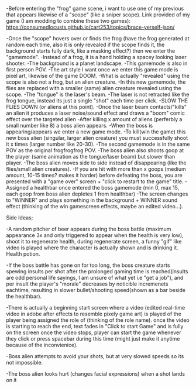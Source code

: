 -Before entering the "frog" game scene, i want to use one of my previous that appears likewise of a "scope" (like a sniper scope). Link provided of my game (I am modding to combine these two games): https://consumedlocusts.github.io/cart253/topics/brace-yerself-json/

-Once the "scope" hovers over or finds the frog (have the frog generated at random each time, also it is only revealed if the scope finds it, the background starts fully dark, like a masking effect?) then we enter the "gamemode".
-Instead of a frog, it is a hand holding a spacey looking laser shooter.
-The background is a planet landscape.
-This gamemode is also in first person POV.
-The art style I want once we enter this game mode is pixel art, likewise of the game DOOM.
-What is actually "revealed" using the scope is also not a frog, but an alien creature.
-In this new gamemode, the flies are replaced with a smaller (same) alien creature revealed using the scope.
-The "tongue" is the laser's beam.
-The laser is not retracted like the frog tongue, instead its just a single "shot" each time per click.
-SLOW THE FLIES DOWN (or aliens at this point).
-Once the laser beam contacts/"kills" an alien it produces a laser noise/sound effect and draws a "boom" comic effect over the targeted alien
-After killing x amount of aliens (perferbly a small number like 8) a boss alien appears.
-When the boss is appearing/appears we enter a new game mode.
-To kill(win the game) this new boss alien (singular, larger alien creature) you must successfully shoot it x times (larger number like 20-30).
-The second gamemode is in the same POV as the original frogfrogfrog POV.
-The boss alien also shoots goop at the player (same animation as the tongue/laser beam) but slower than player.
-The boss alien moves side to side instead of disappearing (like the flies/small alien creatures).
-If you are hit with more than x goops (medium amount, 10-15 times? makes it harder) before defeating the boss, you are presented with a "game over" screen + "click to restart to the game" title.
-Assigned a healthbar once entered the boss gamemode (min 0, max 15, each goop from boss alien depletes 1 from healthbar)
-The screen changes to "WINNER" and plays something in the background + WINNER sound effect (thinking of the win gamescreen effects, maybe an edited video...).

Side Ideas;

-A random pitcher of beer appears during the boss battle (maximum appearance 3x and only triggered to appear when the health is very low), shoot it to regenerate health, during regenerate screen, a funny "gif" like video is played where the character is actually shown and is drinking it. Health potion.

-If the boss battle has gone on for too long, the boss creature starts spewing insults per shot after the prolonged gaming time is reached(insults are odd personal life sayings, I am unsure of what yet i.e "get a job"), and per insult the player's "morale" decreases by noticible incremenets eachtime, resulting in slower bullet/shooting speed(shown as a bar beside the healthbar).

-There is actually a beginning start screen where a video (edited real-time video in adobe after effects to resemble pixely game art) is played of the player being assigned the role of (thinking of the role name). once the video is starting to reach the end, text fades in "Click to start Game" and is fully on the screen once the video stops, player can start the game whenever they click or press spacebar during this time (might just make it anytime because of the inconvienice).

-Boss alien attempts to avoid your shots, but at very slowed speeds so its not impossible.

-The boss alien looks hurt (changes facial expressions) when a shot lands on it
